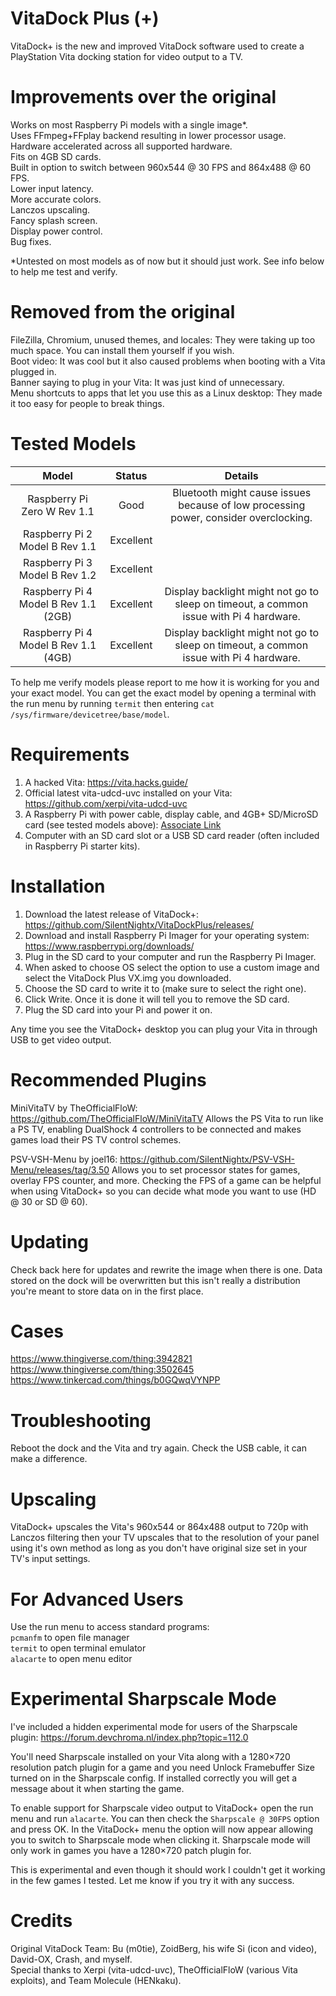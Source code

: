 # VitaDock Plus (+)
VitaDock+ is the new and improved VitaDock software used to create a PlayStation Vita docking station for video output to a TV.
# Improvements over the original
Works on most Raspberry Pi models with a single image*.  
Uses FFmpeg+FFplay backend resulting in lower processor usage.  
Hardware accelerated across all supported hardware.  
Fits on 4GB SD cards.  
Built in option to switch between 960x544 @ 30 FPS and 864x488 @ 60 FPS.  
Lower input latency.  
More accurate colors.  
Lanczos upscaling.  
Fancy splash screen.  
Display power control.  
Bug fixes.  

*Untested on most models as of now but it should just work. See info below to help me test and verify. 

# Removed from the original
FileZilla, Chromium, unused themes, and locales: They were taking up too much space. You can install them yourself if you wish.  
Boot video: It was cool but it also caused problems when booting with a Vita plugged in.  
Banner saying to plug in your Vita: It was just kind of unnecessary.  
Menu shortcuts to apps that let you use this as a Linux desktop: They made it too easy for people to break things.  

# Tested Models
| Model | Status | Details |
| :-------------: |:-------------:| :-----:|
| Raspberry Pi Zero W Rev 1.1|Good|Bluetooth might cause issues because of low processing power, consider overclocking.|
| Raspberry Pi 2 Model B Rev 1.1|Excellent||
| Raspberry Pi 3 Model B Rev 1.2|Excellent||
| Raspberry Pi 4 Model B Rev 1.1 (2GB)|Excellent|Display backlight might not go to sleep on timeout, a common issue with Pi 4 hardware.|
| Raspberry Pi 4 Model B Rev 1.1 (4GB)|Excellent|Display backlight might not go to sleep on timeout, a common issue with Pi 4 hardware.|

To help me verify models please report to me how it is working for you and your exact model. You can get the exact model by opening a terminal with the run menu by running `termit` then entering `cat /sys/firmware/devicetree/base/model`.

# Requirements
1. A hacked Vita: https://vita.hacks.guide/
2. Official latest vita-udcd-uvc installed on your Vita: https://github.com/xerpi/vita-udcd-uvc
3. A Raspberry Pi with power cable, display cable, and 4GB+ SD/MicroSD card (see tested models above): <a target="_blank" href="https://www.amazon.com/gp/search/ref=as_li_qf_sp_sr_tl?ie=UTF8&tag=silentnightx-20&keywords=raspberry pi&index=aps&camp=1789&creative=9325&linkCode=ur2&linkId=5e8cae4be3a18d69a8eb02205751d14c">Associate Link</a><img src="//ir-na.amazon-adsystem.com/e/ir?t=silentnightx-20&l=ur2&o=1&camp=1789" width="1" height="1" border="0" alt="" style="border:none !important; margin:0px !important;" />
4. Computer with an SD card slot or a USB SD card reader (often included in Raspberry Pi starter kits).

# Installation
1. Download the latest release of VitaDock+: https://github.com/SilentNightx/VitaDockPlus/releases/
2. Download and install Raspberry Pi Imager for your operating system: https://www.raspberrypi.org/downloads/
3. Plug in the SD card to your computer and run the Raspberry Pi Imager.
4. When asked to choose OS select the option to use a custom image and select the VitaDock Plus VX.img you downloaded.
5. Choose the SD card to write it to (make sure to select the right one).
6. Click Write. Once it is done it will tell you to remove the SD card.
7. Plug the SD card into your Pi and power it on.

Any time you see the VitaDock+ desktop you can plug your Vita in through USB to get video output.

# Recommended Plugins
MiniVitaTV by TheOfficialFloW: https://github.com/TheOfficialFloW/MiniVitaTV
Allows the PS Vita to run like a PS TV, enabling DualShock 4 controllers to be connected and makes games load their PS TV control schemes.

PSV-VSH-Menu by joel16: https://github.com/SilentNightx/PSV-VSH-Menu/releases/tag/3.50
Allows you to set processor states for games, overlay FPS counter, and more. Checking the FPS of a game can be helpful when using VitaDock+ so you can decide what mode you want to use (HD @ 30 or SD @ 60).

# Updating
Check back here for updates and rewrite the image when there is one. Data stored on the dock will be overwritten but this isn't really a distribution you're meant to store data on in the first place.

# Cases
https://www.thingiverse.com/thing:3942821  
https://www.thingiverse.com/thing:3502645  
https://www.tinkercad.com/things/b0GQwqVYNPP  

# Troubleshooting
Reboot the dock and the Vita and try again. Check the USB cable, it can make a difference.

# Upscaling
VitaDock+ upscales the Vita's 960x544 or 864x488 output to 720p with Lanczos filtering then your TV upscales that to the resolution of your panel using it's own method as long as you don't have original size set in your TV's input settings.

# For Advanced Users
Use the run menu to access standard programs:  
`pcmanfm` to open file manager  
`termit` to open terminal emulator  
`alacarte` to open menu editor  

# Experimental Sharpscale Mode
I've included a hidden experimental mode for users of the Sharpscale plugin: https://forum.devchroma.nl/index.php?topic=112.0

You'll need Sharpscale installed on your Vita along with a 1280×720 resolution patch plugin for a game and you need Unlock Framebuffer Size turned on in the Sharpscale config.
If installed correctly you will get a message about it when starting the game.

To enable support for Sharpscale video output to VitaDock+ open the run menu and run `alacarte`. You can then check the `Sharpscale @ 30FPS` option and press OK. In the VitaDock+ menu the option will now appear allowing you to switch to Sharpscale mode when clicking it. Sharpscale mode will only work in games you have a 1280×720 patch plugin for.

This is experimental and even though it should work I couldn't get it working in the few games I tested. Let me know if you try it with any success.

# Credits
Original VitaDock Team: Bu (m0tie), ZoidBerg, his wife Si (icon and video), David-OX, Crash, and myself.  
Special thanks to Xerpi (vita-udcd-uvc), TheOfficialFloW (various Vita exploits), and Team Molecule (HENkaku).  
